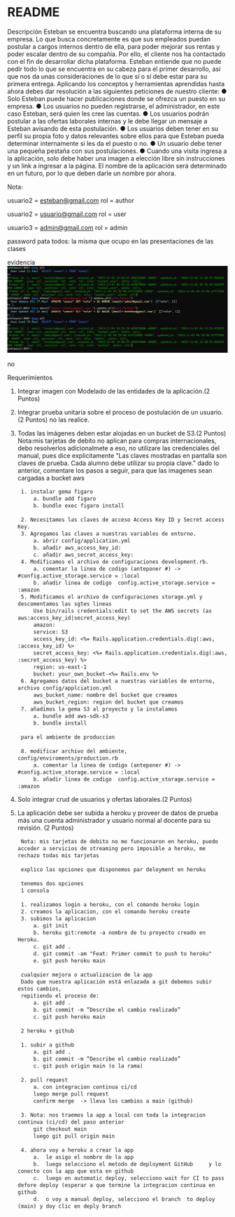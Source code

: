 # README
Descripción
Esteban se encuentra buscando una plataforma interna de su empresa. Lo que busca
concretamente es que sus empleados puedan postular a cargos internos dentro de ella, para
poder mejorar sus rentas y poder escalar dentro de su compañía. Por ello, el cliente nos ha
contactado con el fin de desarrollar dicha plataforma. Esteban entiende que no puede pedir
todo lo que se encuentra en su cabeza para el primer desarrollo, así que nos da unas
consideraciones de lo que sí o sí debe estar para su primera entrega.
Aplicando los conceptos y herramientas aprendidas hasta ahora debes dar resolución a las
siguientes peticiones de nuestro cliente:
● Solo Esteban puede hacer publicaciones donde se ofrezca un puesto en su empresa.
● Los usuarios no pueden registrarse, el administrador, en este caso Esteban, será
quien les cree las cuentas.
● Los usuarios podrán postular a las ofertas laborales internas y le debe llegar un
mensaje a Esteban avisando de esta postulación.
● Los usuarios deben tener en su perfil su propia foto y datos relevantes sobre ellos
para que Esteban pueda determinar internamente si les da el puesto o no.
● Un usuario debe tener una pequeña pestaña con sus postulaciones.
● Cuando una visita ingresa a la aplicación, solo debe haber una imagen a elección
libre sin instrucciones y un link a ingresar a la página.
El nombre de la aplicación será determinado en un futuro, por lo que deben darle un nombre
por ahora.

Nota: 

usuario2 = esteban@gmail.com 
rol = author

usuario2 = usuario@gmail.com
rol = user


usuario3 = admin@gmail.com
rol = admin

password pata todos: la misma que ocupo en las presentaciones de las clases

evidencia
![Alt text](image.png)




no 

Requerimientos
1. Integrar imagen con Modelado de las entidades de la aplicación.(2 Puntos)
    
2. Integrar prueba unitaria sobre el proceso de postulación de un usuario.(2 Puntos)
   no las realice.
3. Todas las imágenes deben estar alojadas en un bucket de S3.(2 Puntos)
   Nota:mis tarjetas de debito no aplican para compras internacionales, debo resolverlos
        adicionalmete a eso, no utilizare las credenciales del manual,
        pues dice explicitamente "Las claves mostradas en pantalla son claves de prueba. Cada alumno
        debe utilizar su propia clave."
        dado lo anterior, comentare los pasos a seguir, para que las imagenes sean cargadas a bucket aws

        1. instalar gema figaro
            a. bundle add figaro
            b. bundle exec figaro install

        2. Necesitamos las claves de acceso Access Key ID y Secret access Key.
        3. Agregamos las claves a nuestras variables de entorno.
            a. abrir config/application.yml
            b. añadir aws_access_key_id: 
            c. añadir aws_secret_access_key:
        4. Modificamos el archivo de configuraciones development.rb.
            a. comentar la linea de codigo (anteponer #) -> #config.active_storage.service = :local
            b. añadir linea de codigo  config.active_storage.service = :amazon
        5. Modificamos el archivo de configuraciones storage.yml y descomentamos las sgtes lineas
            Use bin/rails credentials:edit to set the AWS secrets (as aws:access_key_id|secret_access_key)
            amazon:
            service: S3
            access_key_id: <%= Rails.application.credentials.dig(:aws, :access_key_id) %>
            secret_access_key: <%= Rails.application.credentials.dig(:aws, :secret_access_key) %>
            region: us-east-1
            bucket: your_own_bucket-<%= Rails.env %>
        6. Agregamos datos del bucket a nuestras variables de entorno, archivo config/applciation.yml
            aws_bucket_name: nombre del bucket que creamos
            aws_bucket_region: region del bucket que creamos
        7. añadimos la gema S3 al proyecto y la instalamos
            a. bundle add aws-sdk-s3
            b. bundle install

        para el ambiente de produccion

        8. modificar archivo del ambiente, config/enviroments/production.rb
            a. comentar la linea de codigo (anteponer #) -> #config.active_storage.service = :local
            b. añadir linea de codigo  config.active_storage.service = :amazon


4. Solo integrar crud de usuarios y ofertas laborales.(2 Puntos)
5. La aplicación debe ser subida a heroku y proveer de datos de prueba más una cuenta
administrador y usuario normal al docente para su revisión. (2 Puntos)

        Nota: mis tarjetas de debito no me funcionaron en heroku, puedo acceder a servicios de streaming pero imposible a heroku, me rechazo todas mis tarjetas

        explico las opciones que disponemos par deloyment en heroku

        tenemos dos opciones
        1 consola

        1. realizamos login a heroku, con el comando heroku login
        2. creamos la aplicacion, con el comando heroku create
        3. subimos la aplicacion
            a. git init
            b. heroku git:remote -a nombre de tu proyecto creado en Heroku.
            c. git add .
            d. git commit -am "Feat: Primer commit to push to heroku"
            e. git push heroku main
            
        cualquier mejora o actualizacion de la app
        Dado que nuestra aplicación está enlazada a git debemos subir estos cambios,
        repitiendo el proceso de:
            a. git add .
            b. git commit -m ”Describe el cambio realizado”
            c. git push heroku main

        2 heroku + github

        1. subir a github
            a. git add .
            b. git commit -m ”Describe el cambio realizado”
            c. git push origin main (o la rama)   
            
        2. pull request
            a. con integracion continua ci/cd
            luego merge pull request
            confirm merge  -> lleva los cambios a main (github)

        3. Nota: nos traemos la app a local con toda la integracion continua (ci/cd) del paso anterior
            git checkout main
            luego git pull origin main

        4. ahora voy a heroku a crear la app
            a. 	le asigo el nombre de la app
            b. 	luego selecciono el metodo de deployment GitHub 	y lo conecto con la app que esta en github
            c. 	luego en automatic deploy, selecciono wait for CI to pass defore deploy (esperar a que termine la integracion continua en github
            d.	o voy a manual deploy, selecciono el branch  to deploy (main) y doy clic en deply branch 

